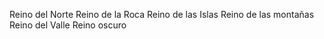 Reino del Norte
Reino de la Roca
Reino de las Islas
Reino de las montañas
Reino del Valle
Reino oscuro
